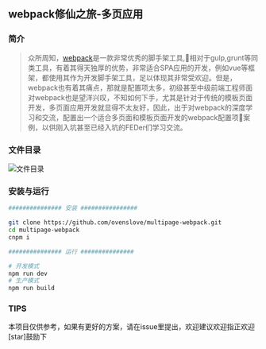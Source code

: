 ## webpack修仙之旅-多页应用

### 简介
> 众所周知，[webpack](http://webpack.github.io/)是一款非常优秀的脚手架工具,相对于gulp,grunt等同类工具，有着其得天独厚的优势，非常适合SPA应用的开发，例如vue等框架，都使用其作为开发脚手架工具，足以体现其非常受欢迎。但是，webpack也有着其痛点，那就是配置项太多，初级甚至中级前端工程师面对webpack也是望洋兴叹，不知如何下手，尤其是针对于传统的模板页面开发，多页面应用开发就显得不太友好，因此，出于对webpack的深度学习和交流，配置出一个适合多页面和模板页面开发的webpack配置项案例，以供刚入坑甚至已经入坑的FEDer们学习交流。

### 文件目录

![文件目录](http://static-oven.b0.upaiyun.com/github-resource/webpack-img1.jpg)

### 安装与运行
```bash
############### 安装 ################

git clone https://github.com/ovenslove/multipage-webpack.git
cd multipage-webpack
cnpm i

############### 运行 ###############

# 开发模式
npm run dev
# 生产模式
npm run build  
```

### TIPS

本项目仅供参考，如果有更好的方案，请在issue里提出，欢迎建议欢迎指正欢迎[star]鼓励下